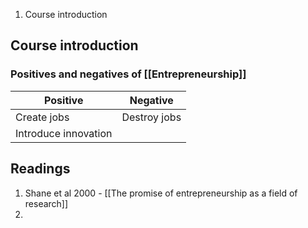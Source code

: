 1. Course introduction

## Course introduction
### Positives and negatives of [[Entrepreneurship]]
| Positive             | Negative     |
| -------------------- | ------------ |
| Create jobs          | Destroy jobs |
| Introduce innovation |              |

## Readings
1. Shane et al 2000 - [[The promise of entrepreneurship as a field of research]]
2. 